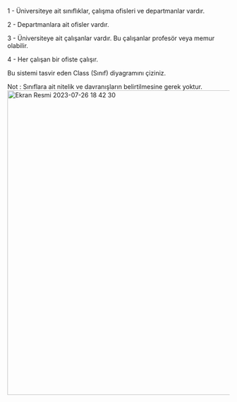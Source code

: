 1 - Üniversiteye ait sınıflıklar, çalışma ofisleri ve departmanlar vardır.

2 - Departmanlara ait ofisler vardır.

3 - Üniversiteye ait çalışanlar vardır. Bu çalışanlar profesör veya memur olabilir.

4 - Her çalışan bir ofiste çalışır.

Bu sistemi tasvir eden Class (Sınıf) diyagramını çiziniz.

Not : Sınıflara ait nitelik ve davranışların belirtilmesine gerek yoktur.
<img width="691" alt="Ekran Resmi 2023-07-26 18 42 30" src="https://github.com/osmanbatuhankalkan/Patika-OOP/assets/119897554/bc7d961b-41d3-4ff6-9c05-ba7e217219ea">
